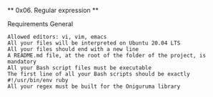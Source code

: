 ** 0x06. Regular expression **

Requirements
General

    Allowed editors: vi, vim, emacs
    All your files will be interpreted on Ubuntu 20.04 LTS
    All your files should end with a new line
    A README.md file, at the root of the folder of the project, is mandatory
    All your Bash script files must be executable
    The first line of all your Bash scripts should be exactly #!/usr/bin/env ruby
    All your regex must be built for the Oniguruma library

